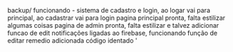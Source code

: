 backup/ 
funcionando -
sistema de cadastro e login, ao logar vai para principal,
ao cadastrar vai para login
pagina principal pronta, falta estilizar algumas coisas
pagina de admin pronta, falta estilizar e talvez adicionar funcao de edit
notificações ligadas ao firebase, funcionando
função de editar remedio adicionada
código identado '

